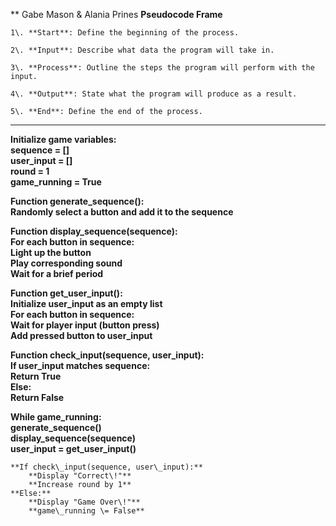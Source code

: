 ** Gabe Mason & Alania Prines 
**Pseudocode Frame**

	1\.	**Start**: Define the beginning of the process.

	2\.	**Input**: Describe what data the program will take in.

	3\.	**Process**: Outline the steps the program will perform with the input.

	4\.	**Output**: State what the program will produce as a result.

	5\.	**End**: Define the end of the process.

---

**Initialize game variables:**  
    **sequence \= \[\]**  
    **user\_input \= \[\]**  
    **round \= 1**  
    **game\_running \= True**

**Function generate\_sequence():**  
    **Randomly select a button and add it to the sequence**

**Function display\_sequence(sequence):**  
    **For each button in sequence:**  
        **Light up the button**  
        **Play corresponding sound**  
        **Wait for a brief period**

**Function get\_user\_input():**  
    **Initialize user\_input as an empty list**  
    **For each button in sequence:**  
        **Wait for player input (button press)**  
        **Add pressed button to user\_input**

**Function check\_input(sequence, user\_input):**  
    **If user\_input matches sequence:**  
        **Return True**  
    **Else:**  
        **Return False**

**While game\_running:**  
    **generate\_sequence()**  
    **display\_sequence(sequence)**  
    **user\_input \= get\_user\_input()**  
      
    **If check\_input(sequence, user\_input):**  
        **Display "Correct\!"**  
        **Increase round by 1**  
    **Else:**  
        **Display "Game Over\!"**  
        **game\_running \= False**

